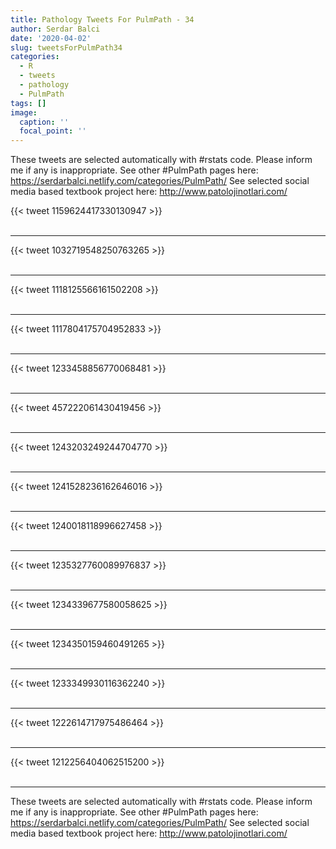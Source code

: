 ```yaml
---
title: Pathology Tweets For PulmPath - 34
author: Serdar Balci
date: '2020-04-02'
slug: tweetsForPulmPath34
categories:
  - R
  - tweets
  - pathology
  - PulmPath
tags: []
image:
  caption: ''
  focal_point: ''
---
```



These tweets are selected automatically with #rstats code. Please inform me if any is inappropriate.
See other #PulmPath pages here: https://serdarbalci.netlify.com/categories/PulmPath/ 
See selected social media based textbook project here: http://www.patolojinotlari.com/

{{< tweet 1159624417330130947 >}}
<br>
<br>
<hr>
{{< tweet 1032719548250763265 >}}
<br>
<br>
<hr>
{{< tweet 1118125566161502208 >}}
<br>
<br>
<hr>
{{< tweet 1117804175704952833 >}}
<br>
<br>
<hr>
{{< tweet 1233458856770068481 >}}
<br>
<br>
<hr>
{{< tweet 457222061430419456 >}}
<br>
<br>
<hr>
{{< tweet 1243203249244704770 >}}
<br>
<br>
<hr>
{{< tweet 1241528236162646016 >}}
<br>
<br>
<hr>
{{< tweet 1240018118996627458 >}}
<br>
<br>
<hr>
{{< tweet 1235327760089976837 >}}
<br>
<br>
<hr>
{{< tweet 1234339677580058625 >}}
<br>
<br>
<hr>
{{< tweet 1234350159460491265 >}}
<br>
<br>
<hr>
{{< tweet 1233349930116362240 >}}
<br>
<br>
<hr>
{{< tweet 1222614717975486464 >}}
<br>
<br>
<hr>
{{< tweet 1212256404062515200 >}}
<br>
<br>
<hr>


These tweets are selected automatically with #rstats code. Please inform me if any is inappropriate.
See other #PulmPath pages here: https://serdarbalci.netlify.com/categories/PulmPath/ 
See selected social media based textbook project here: http://www.patolojinotlari.com/
